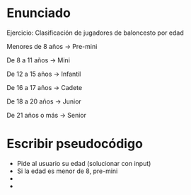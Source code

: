 # Enunciado
Ejercicio: Clasificación de jugadores de baloncesto por edad






Menores de 8 años -> Pre-mini

De 8 a 11 años -> Mini

De 12 a 15 años -> Infantil

De 16 a 17 años -> Cadete

De 18 a 20 años -> Junior

De 21 años o más -> Senior



# Escribir pseudocódigo

- Pide al usuario su edad (solucionar con input)
- Si la edad es menor de 8, pre-mini
- 
- 

